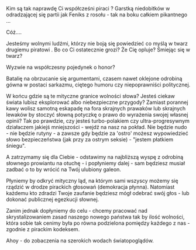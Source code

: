 Kim są tak naprawdę Ci współcześni piraci ? Garstką niedobitków w odradzającej się partii jak Feniks z rosołu - tak na boku całkiem pikantnego ... 

Cóż.... 

Jesteśmy wolnymi ludźmi, którzy nie boją się powiedzieć co myślą w twarz drugiemu piratowi . Bo  co Ci ostatecznie grozi? Że Cię opluje? Śmiejąc się w twarz?
 
Wyzwie na współczesny pojedynek o honor? 

Batalię na obrzucanie się argumentami, czasem nawet  oklejone odrobiną gówna w postaci sarkazmu, ciętego humoru czy niepoprawniści politycznej. 

W końcu gdzie są te mityczne granice wolności słowa? 
Jesteś ciekaw świata lubisz eksplorować albo niebezpieczne przygody? 
Zamiast porannej kawy wolisz samotną eskapadę na fora skrajnych prawaków lub skrajnych lewaków by stoczyć słowną potyczkę o prawo do wyrażenia swojej własnej opinii? 
Tak po prawdzie, czy jesteś turbo-polakiem czy ultra-progresywnym działaczem jakiejś mniejszości - wejdź na nasz na pokład. Nie będzie nudo - nie będzie rutyny - a zawsze gdy będzie za 'ostro' możesz wypowiedzieć słowo bezpieczeństwa (jak przy za ostrym seksie) - "jestem płatkiem śniegu".
 
A zatrzymamy się dla Ciebie -  odstawimy na najbliższą wyspę z odrobiną słownego prowiantu na otuchę - i popłyniemy dalej - sam będziesz musiał zadbać o to by wrócić  na Twój ulubiony galeon. 

Płyniemy by odkryć mityczny ląd, na którym sami wszyscy możemy się rządzić w drodze pirackich głosowań (demokracja płynna). Natomiast każdemu kto zdradzi Twoje zaufanie będziesz mógł odebrać swój głos - lub dokonać publicznej egezkucji słownej. 

Zanim jednak dopłyniemy do celu - chcemy pracować nad skrystalizowaniem zasad naszego nowego państwa tak by ilość wolności, która sobie tak cenimy była po równa podzielona pomiędzy każdego z nas - zgodnie z pirackim kodeksem.  

Ahoy - do zobaczenia na szerokich wodach światopoglądów.
